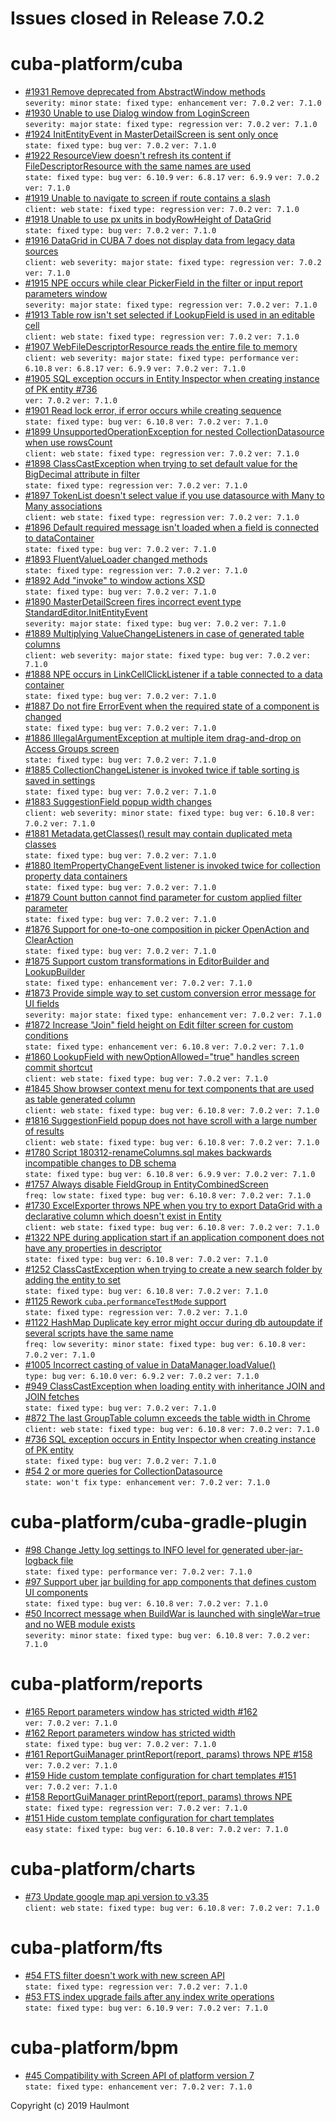 # Issues closed in Release 7.0.2

# cuba-platform/cuba

* [#1931 Remove deprecated from AbstractWindow methods](https://github.com/cuba-platform/cuba/issues/1931) \
    `severity: minor` `state: fixed` `type: enhancement` `ver: 7.0.2` `ver: 7.1.0` 
* [#1930 Unable to use Dialog window from LoginScreen](https://github.com/cuba-platform/cuba/issues/1930) \
    `severity: major` `state: fixed` `type: regression` `ver: 7.0.2` `ver: 7.1.0` 
* [#1924 InitEntityEvent in MasterDetailScreen is sent only once](https://github.com/cuba-platform/cuba/issues/1924) \
    `state: fixed` `type: bug` `ver: 7.0.2` `ver: 7.1.0` 
* [#1922 ResourceView doesn't refresh its content if FileDescriptorResource with the same names are used](https://github.com/cuba-platform/cuba/issues/1922) \
    `state: fixed` `type: bug` `ver: 6.10.9` `ver: 6.8.17` `ver: 6.9.9` `ver: 7.0.2` `ver: 7.1.0` 
* [#1919 Unable to navigate to screen if route contains a slash](https://github.com/cuba-platform/cuba/issues/1919) \
    `client: web` `state: fixed` `type: regression` `ver: 7.0.2` `ver: 7.1.0` 
* [#1918 Unable to use px units in bodyRowHeight of DataGrid](https://github.com/cuba-platform/cuba/issues/1918) \
    `state: fixed` `type: bug` `ver: 7.0.2` `ver: 7.1.0` 
* [#1916 DataGrid in CUBA 7 does not display data from legacy data sources](https://github.com/cuba-platform/cuba/issues/1916) \
    `client: web` `severity: major` `state: fixed` `type: regression` `ver: 7.0.2` `ver: 7.1.0` 
* [#1915 NPE occurs while clear PickerField in the filter or input report parameters window](https://github.com/cuba-platform/cuba/issues/1915) \
    `severity: major` `state: fixed` `type: regression` `ver: 7.0.2` `ver: 7.1.0` 
* [#1913 Table row isn't set selected if LookupField is used in an editable cell](https://github.com/cuba-platform/cuba/issues/1913) \
    `client: web` `state: fixed` `type: regression` `ver: 7.0.2` `ver: 7.1.0` 
* [#1907 WebFileDescriptorResource reads the entire file to memory](https://github.com/cuba-platform/cuba/issues/1907) \
    `client: web` `severity: major` `state: fixed` `type: performance` `ver: 6.10.8` `ver: 6.8.17` `ver: 6.9.9` `ver: 7.0.2` `ver: 7.1.0` 
* [#1905 SQL exception occurs in Entity Inspector when creating instance of PK entity #736](https://github.com/cuba-platform/cuba/pull/1905) \
    `ver: 7.0.2` `ver: 7.1.0` 
* [#1901 Read lock error, if error occurs while creating sequence  ](https://github.com/cuba-platform/cuba/issues/1901) \
    `state: fixed` `type: bug` `ver: 6.10.8` `ver: 7.0.2` `ver: 7.1.0` 
* [#1899 UnsupportedOperationException for nested CollectionDatasource when use rowsCount](https://github.com/cuba-platform/cuba/issues/1899) \
    `client: web` `state: fixed` `type: regression` `ver: 7.0.2` `ver: 7.1.0` 
* [#1898 ClassCastException when trying to set default value for the BigDecimal attribute in filter](https://github.com/cuba-platform/cuba/issues/1898) \
    `state: fixed` `type: regression` `ver: 7.0.2` `ver: 7.1.0` 
* [#1897 TokenList doesn't select value if you use datasource with Many to Many associations](https://github.com/cuba-platform/cuba/issues/1897) \
    `client: web` `state: fixed` `type: regression` `ver: 7.0.2` `ver: 7.1.0` 
* [#1896 Default required message isn't loaded when a field is connected to dataContainer](https://github.com/cuba-platform/cuba/issues/1896) \
    `state: fixed` `type: bug` `ver: 7.0.2` `ver: 7.1.0` 
* [#1893 FluentValueLoader changed methods ](https://github.com/cuba-platform/cuba/issues/1893) \
    `state: fixed` `type: regression` `ver: 7.0.2` `ver: 7.1.0` 
* [#1892 Add "invoke" to window actions XSD ](https://github.com/cuba-platform/cuba/issues/1892) \
    `state: fixed` `type: bug` `ver: 7.0.2` `ver: 7.1.0` 
* [#1890 MasterDetailScreen fires incorrect event type StandardEditor.InitEntityEvent](https://github.com/cuba-platform/cuba/issues/1890) \
    `severity: major` `state: fixed` `type: bug` `ver: 7.0.2` `ver: 7.1.0` 
* [#1889 Multiplying ValueChangeListeners in case of generated table columns](https://github.com/cuba-platform/cuba/issues/1889) \
    `client: web` `severity: major` `state: fixed` `type: bug` `ver: 7.0.2` `ver: 7.1.0` 
* [#1888 NPE occurs in LinkCellClickListener if a table connected to a data container](https://github.com/cuba-platform/cuba/issues/1888) \
    `state: fixed` `type: bug` `ver: 7.0.2` `ver: 7.1.0` 
* [#1887 Do not fire ErrorEvent when the required state of a component is changed](https://github.com/cuba-platform/cuba/issues/1887) \
    `state: fixed` `type: bug` `ver: 7.0.2` `ver: 7.1.0` 
* [#1886 IllegalArgumentException at multiple item drag-and-drop on Access Groups screen](https://github.com/cuba-platform/cuba/issues/1886) \
    `state: fixed` `type: bug` `ver: 7.0.2` `ver: 7.1.0` 
* [#1885 CollectionChangeListener is invoked twice if table sorting is saved in settings](https://github.com/cuba-platform/cuba/issues/1885) \
    `state: fixed` `type: bug` `ver: 7.0.2` `ver: 7.1.0` 
* [#1883 SuggestionField popup width changes](https://github.com/cuba-platform/cuba/issues/1883) \
    `client: web` `severity: minor` `state: fixed` `type: bug` `ver: 6.10.8` `ver: 7.0.2` `ver: 7.1.0` 
* [#1881 Metadata.getClasses() result may contain duplicated meta classes](https://github.com/cuba-platform/cuba/issues/1881) \
    `state: fixed` `type: bug` `ver: 7.0.2` `ver: 7.1.0` 
* [#1880 ItemPropertyChangeEvent listener is invoked twice for collection property data containers](https://github.com/cuba-platform/cuba/issues/1880) \
    `state: fixed` `type: bug` `ver: 7.0.2` `ver: 7.1.0` 
* [#1879 Count button cannot find parameter for custom applied filter parameter](https://github.com/cuba-platform/cuba/issues/1879) \
    `state: fixed` `type: bug` `ver: 7.0.2` `ver: 7.1.0` 
* [#1876 Support for one-to-one composition in picker OpenAction and ClearAction](https://github.com/cuba-platform/cuba/issues/1876) \
    `state: fixed` `type: bug` `ver: 7.0.2` `ver: 7.1.0` 
* [#1875 Support custom transformations in EditorBuilder and LookupBuilder](https://github.com/cuba-platform/cuba/issues/1875) \
    `state: fixed` `type: enhancement` `ver: 7.0.2` `ver: 7.1.0` 
* [#1873 Provide simple way to set custom conversion error message for UI fields](https://github.com/cuba-platform/cuba/issues/1873) \
    `severity: major` `state: fixed` `type: enhancement` `ver: 7.0.2` `ver: 7.1.0` 
* [#1872 Increase "Join" field height on Edit filter screen for custom conditions](https://github.com/cuba-platform/cuba/issues/1872) \
    `state: fixed` `type: enhancement` `ver: 6.10.8` `ver: 7.0.2` `ver: 7.1.0` 
* [#1860 LookupField with newOptionAllowed="true" handles screen commit shortcut](https://github.com/cuba-platform/cuba/issues/1860) \
    `client: web` `state: fixed` `type: bug` `ver: 7.0.2` `ver: 7.1.0` 
* [#1845 Show browser context menu for text components that are used as table generated column](https://github.com/cuba-platform/cuba/issues/1845) \
    `client: web` `state: fixed` `type: bug` `ver: 6.10.8` `ver: 7.0.2` `ver: 7.1.0` 
* [#1816 SuggestionField popup does not have scroll with a large number of results](https://github.com/cuba-platform/cuba/issues/1816) \
    `client: web` `state: fixed` `type: bug` `ver: 6.10.8` `ver: 7.0.2` `ver: 7.1.0` 
* [#1780 Script 180312-renameColumns.sql makes backwards incompatible changes to DB schema](https://github.com/cuba-platform/cuba/issues/1780) \
    `state: fixed` `type: bug` `ver: 6.10.8` `ver: 6.9.9` `ver: 7.0.2` `ver: 7.1.0` 
* [#1757 Always disable FieldGroup in EntityCombinedScreen](https://github.com/cuba-platform/cuba/issues/1757) \
    `freq: low` `state: fixed` `type: bug` `ver: 6.10.8` `ver: 7.0.2` `ver: 7.1.0` 
* [#1730 ExcelExporter throws NPE when you try to export DataGrid with a declarative column which doesn't exist in Entity](https://github.com/cuba-platform/cuba/issues/1730) \
    `client: web` `state: fixed` `type: bug` `ver: 6.10.8` `ver: 7.0.2` `ver: 7.1.0` 
* [#1322 NPE during application start if an application component does not have any properties in descriptor](https://github.com/cuba-platform/cuba/issues/1322) \
    `state: fixed` `type: bug` `ver: 6.10.8` `ver: 7.0.2` `ver: 7.1.0` 
* [#1252 ClassCastException when trying to create a new search folder by adding the entity to set](https://github.com/cuba-platform/cuba/issues/1252) \
    `state: fixed` `type: bug` `ver: 6.10.8` `ver: 7.0.2` `ver: 7.1.0` 
* [#1125 Rework `cuba.performanceTestMode` support](https://github.com/cuba-platform/cuba/issues/1125) \
    `state: fixed` `type: regression` `ver: 7.0.2` `ver: 7.1.0` 
* [#1122 HashMap Duplicate key error might occur during db autoupdate if several scripts have the same name](https://github.com/cuba-platform/cuba/issues/1122) \
    `freq: low` `severity: minor` `state: fixed` `type: bug` `ver: 6.10.8` `ver: 7.0.2` `ver: 7.1.0` 
* [#1005 Incorrect casting of value in DataManager.loadValue()](https://github.com/cuba-platform/cuba/issues/1005) \
    `type: bug` `ver: 6.10.0` `ver: 6.9.2` `ver: 7.0.2` `ver: 7.1.0` 
* [#949 ClassCastException when loading entity with inheritance JOIN and JOIN fetches](https://github.com/cuba-platform/cuba/issues/949) \
    `state: fixed` `type: bug` `ver: 7.0.2` `ver: 7.1.0` 
* [#872 The last GroupTable column exceeds the table width in Chrome](https://github.com/cuba-platform/cuba/issues/872) \
    `client: web` `state: fixed` `type: bug` `ver: 6.10.8` `ver: 7.0.2` `ver: 7.1.0` 
* [#736 SQL exception occurs in Entity Inspector when creating instance of PK entity](https://github.com/cuba-platform/cuba/issues/736) \
    `state: fixed` `type: bug` `ver: 7.0.2` `ver: 7.1.0` 
* [#54 2 or more queries for CollectionDatasource](https://github.com/cuba-platform/cuba/issues/54) \
    `state: won't fix` `type: enhancement` `ver: 7.0.2` `ver: 7.1.0` 

# cuba-platform/cuba-gradle-plugin

* [#98 Change Jetty log settings to INFO level for generated uber-jar-logback file](https://github.com/cuba-platform/cuba-gradle-plugin/issues/98) \
    `state: fixed` `type: performance` `ver: 7.0.2` `ver: 7.1.0` 
* [#97 Support uber jar building for app components that defines custom UI components](https://github.com/cuba-platform/cuba-gradle-plugin/issues/97) \
    `state: fixed` `type: bug` `ver: 6.10.8` `ver: 7.0.2` `ver: 7.1.0` 
* [#50 Incorrect message when BuildWar is launched with singleWar=true and no WEB module exists](https://github.com/cuba-platform/cuba-gradle-plugin/issues/50) \
    `severity: minor` `state: fixed` `type: bug` `ver: 6.10.8` `ver: 7.0.2` `ver: 7.1.0` 

# cuba-platform/reports

* [#165 Report parameters window has stricted width #162](https://github.com/cuba-platform/reports/pull/165) \
    `ver: 7.0.2` `ver: 7.1.0` 
* [#162 Report parameters window has stricted width](https://github.com/cuba-platform/reports/issues/162) \
    `state: fixed` `type: bug` `ver: 7.0.2` `ver: 7.1.0` 
* [#161 ReportGuiManager printReport(report, params) throws NPE #158](https://github.com/cuba-platform/reports/pull/161) \
    `ver: 7.0.2` `ver: 7.1.0` 
* [#159 Hide custom template configuration for chart templates #151](https://github.com/cuba-platform/reports/pull/159) \
    `ver: 7.0.2` `ver: 7.1.0` 
* [#158 ReportGuiManager printReport(report, params) throws NPE](https://github.com/cuba-platform/reports/issues/158) \
    `state: fixed` `type: regression` `ver: 7.0.2` `ver: 7.1.0` 
* [#151 Hide custom template configuration for chart templates](https://github.com/cuba-platform/reports/issues/151) \
    `easy` `state: fixed` `type: bug` `ver: 6.10.8` `ver: 7.0.2` `ver: 7.1.0` 

# cuba-platform/charts

* [#73 Update google map api version to v3.35](https://github.com/cuba-platform/charts/issues/73) \
    `client: web` `state: fixed` `type: bug` `ver: 6.10.8` `ver: 7.0.2` `ver: 7.1.0` 

# cuba-platform/fts

* [#54 FTS filter doesn't work with new screen API](https://github.com/cuba-platform/fts/issues/54) \
    `state: fixed` `type: regression` `ver: 7.0.2` `ver: 7.1.0` 
* [#53 FTS index upgrade fails after any index write operations](https://github.com/cuba-platform/fts/issues/53) \
    `state: fixed` `type: bug` `ver: 6.10.9` `ver: 7.0.2` `ver: 7.1.0` 

# cuba-platform/bpm

* [#45 Compatibility with Screen API of platform version 7](https://github.com/cuba-platform/bpm/issues/45) \
    `state: fixed` `type: enhancement` `ver: 7.0.2` `ver: 7.1.0` 


Copyright (c) 2019 Haulmont

